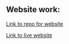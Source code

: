 ## Website work:
[Link to repo for website](https://github.com/warrenzeng15/web-demo-fall-2023/tree/main)  

[Link to live website](https://warrenzeng15.github.io/web-demo-fall-2023/CS%20Education%20page.html)

